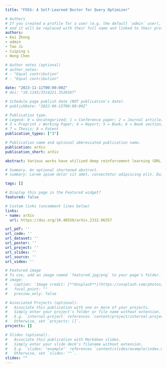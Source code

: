 ```yaml
---
title: "FOSS: A Self-Learned Doctor for Query Optimizer"

# Authors
# If you created a profile for a user (e.g. the default `admin` user), write the username (folder name) here 
# and it will be replaced with their full name and linked to their profile.
authors:
- Kai Zhong
- admin
- Tao Ji
- Cuiping L
- Hong Chen

# Author notes (optional)
# author_notes:
# - "Equal contribution"
# - "Equal contribution"

date: "2023-11-11T00:00:00Z"
# doi: "10.1145/3514221.3520167"

# Schedule page publish date (NOT publication's date).
# publishDate: "2022-06-15T00:00:00Z"

# Publication type.
# Legend: 0 = Uncategorized; 1 = Conference paper; 2 = Journal article;
# 3 = Preprint / Working Paper; 4 = Report; 5 = Book; 6 = Book section;
# 7 = Thesis; 8 = Patent
publication_types: ["3"]

# Publication name and optional abbreviated publication name.
publication: arXiv
publication_short: arXiv

abstract: Various works have utilized deep reinforcement learning (DRL) to address the query optimization problem in database system. They either learn to construct plans from scratch in a bottom-up manner or guide the plan generation behavior of traditional optimizer using hints. While these methods have achieved some success, they face challenges in either low training efficiency or limited plan search space. To address these challenges, we introduce FOSS, a novel DRL-based framework for query optimization. FOSS initiates optimization from the original plan generated by a traditional optimizer and incrementally refines suboptimal nodes of the plan through a sequence of actions. Additionally, we devise an asymmetric advantage model to evaluate the advantage between two plans. We integrate it with a traditional optimizer to form a simulated environment. Leveraging this simulated environment, FOSS can bootstrap itself to rapidly generate a large amount of high-quality simulated experiences. FOSS then learns and improves its optimization capability from these simulated experiences. We evaluate the performance of FOSS on Join Order Benchmark, TPC-DS, and Stack Overflow. The experimental results demonstrate that FOSS outperforms the state-of-the-art methods in terms of latency performance and optimization time. Compared to PostgreSQL, FOSS achieves savings ranging from 15% to 83% in total latency across different benchmarks.

# Summary. An optional shortened abstract.
# summary: Lorem ipsum dolor sit amet, consectetur adipiscing elit. Duis posuere tellus ac convallis placerat. Proin tincidunt magna sed ex sollicitudin condimentum.

tags: []

# Display this page in the Featured widget?
featured: false

# Custom links (uncomment lines below)
links:
- name: arXiv
  url: https://doi.org/10.48550/arXiv.2312.06357

url_pdf: ''
url_code: ''
url_dataset: ''
url_poster: ''
url_project: ''
url_slides: ''
url_source: ''
url_video: ''

# Featured image
# To use, add an image named `featured.jpg/png` to your page's folder. 
# image:
#   caption: 'Image credit: [**Unsplash**](https://unsplash.com/photos/pLCdAaMFLTE)'
#   focal_point: ""
#   preview_only: false

# Associated Projects (optional).
#   Associate this publication with one or more of your projects.
#   Simply enter your project's folder or file name without extension.
#   E.g. `internal-project` references `content/project/internal-project/index.md`.
#   Otherwise, set `projects: []`.
projects: []

# Slides (optional).
#   Associate this publication with Markdown slides.
#   Simply enter your slide deck's filename without extension.
#   E.g. `slides: "example"` references `content/slides/example/index.md`.
#   Otherwise, set `slides: ""`.
slides: ""
---
```


<!-- {{% callout note %}}
Click the *Cite* button above to demo the feature to enable visitors to import publication metadata into their reference management software.
{{% /callout %}}

{{% callout note %}}
Create your slides in Markdown - click the *Slides* button to check out the example.
{{% /callout %}}

Supplementary notes can be added here, including [code, math, and images](https://wowchemy.com/docs/writing-markdown-latex/). -->
